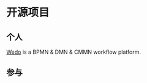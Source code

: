 # 开源项目

## 个人

[Wedo](https://github.com/wedo-workflow/wedo) is a BPMN & DMN & CMMN workflow platform.

## 参与